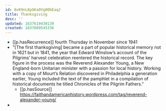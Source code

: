 ```yaml
---
id: 8vK9nL8pGKa0Vg00bEaqJ
title: Thanksgiving
desc: ''
updated: 1637610430139
created: 1637609545336
---
```


- [[p.hasRecurrence]] fourth Thursday in November since 1941
- "[The first thanksgiving] became a part of popular historical memory not in 1621 but in 1841, the year that Edward Winslow’s account of the Pilgrims’ harvest celebration reentered the historical record.  The key figure in the process was the Reverend Alexander Young, a New England-born Unitarian minister with a passion for local history.  Working with a copy of Mourt’s Relation discovered in Philadelphia a generation earlier, Young included the text of the pamphlet in a compilation of historical documents he titled Chronicles of the Pilgrim Fathers."
  - [[p.hasSource]] https://faithandamericanhistory.wordpress.com/tag/reverend-alexander-young/
- 
